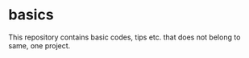 # basics
This repository contains basic codes, tips etc. that does not belong to same, one project. 
